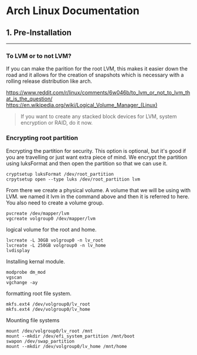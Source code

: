 # Arch Linux Documentation

## 1. Pre-Installation
---
### To LVM or to not LVM?

If you can make the parition for the root LVM, this makes it easier down the road and it allows for the creation of snapshots which is necessary with a rolling release distribution like arch.

https://www.reddit.com/r/linux/comments/6w046b/to_lvm_or_not_to_lvm_that_is_the_question/
https://en.wikipedia.org/wiki/Logical_Volume_Manager_(Linux)

> If you want to create any stacked block devices for LVM, system encryption or RAID, do it now.

### Encrypting root partition

Encrypting the partition for security. This option is optional, but it's good if you are travelling or just want extra piece of mind. We encrypt the partition using luksFormat and then open the partition so that we can use it.

```
cryptsetup luksFormat /dev/root_partition
crpytsetup open --type luks /dev/root_partition lvm
```

From there we create a physical volume. A volume that we will be using with LVM. we named it lvm in the command above and then it is referred to here. You also need to create a volume group.

```
pvcreate /dev/mapper/lvm
vgcreate volgroup0 /dev/mapper/lvm
```

logical volume for the root and home.
```
lvcreate -L 30GB volgroup0 -n lv_root
lvcreate -L 250GB volgroup0 -n lv_home
lvdisplay
```

Installing kernal module.
```
modprobe dm_mod
vgscan
vgchange -ay
```

formatting root file system.
```
mkfs.ext4 /dev/volgroup0/lv_root
mkfs.ext4 /dev/volgroup0/lv_home
```

Mounting file systems
```
mount /dev/volgroup0/lv_root /mnt
mount --mkdir /dev/efi_system_partition /mnt/boot
swapon /dev/swap_partition
mount --mkdir /dev/volgroup0/lv_home /mnt/home
```




